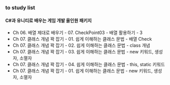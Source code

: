 ### to study list
#### C#과 유니티로 배우는 게임 개발 올인원 패키지
- Ch 06. 배열 제대로 배우기 - 07. CheckPoint03 - 배열 활용하기 - 3
- Ch 07. 클래스 개념 꽉 잡기 - 01. 쉽게 이해하는 클래스 문법 - 배열 Check
- Ch 07. 클래스 개념 꽉 잡기 - 02. 쉽게 이해하는 클래스 문법 - class 개념
- Ch 07. 클래스 개념 꽉 잡기 - 03. 쉽게 이해하는 클래스 문법 - new 키워드, 생성자, 소멸자
- Ch 07. 클래스 개념 꽉 잡기 - 04. 쉽게 이해하는 클래스 문법 - this, static 키워드
- Ch 07. 클래스 개념 꽉 잡기 - 01. 쉽게 이해하는 클래스 문법 - new 키워드, 생성자, 소멸자

